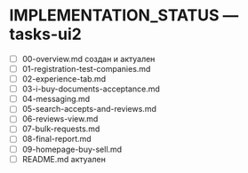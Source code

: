 # IMPLEMENTATION_STATUS — tasks-ui2

- [ ] 00-overview.md создан и актуален
- [ ] 01-registration-test-companies.md
- [ ] 02-experience-tab.md
- [ ] 03-i-buy-documents-acceptance.md
- [ ] 04-messaging.md
- [ ] 05-search-accepts-and-reviews.md
- [ ] 06-reviews-view.md
- [ ] 07-bulk-requests.md
- [ ] 08-final-report.md
- [ ] 09-homepage-buy-sell.md
- [ ] README.md актуален
